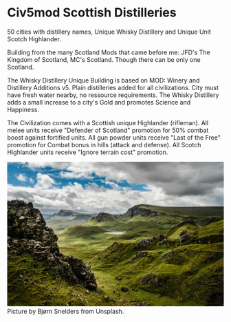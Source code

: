 # Civ5mod Scottish Distilleries

50 cities with distillery names, Unique Whisky Distillery and Unique Unit Scotch Highlander.

Building from the many Scotland Mods that came before me: JFD's The Kingdom of Scotland, MC's Scotland. Though there can be only one Scotland.

The Whisky Distillery Unique Building is based on MOD: Winery and Distillery Additions v5. Plain distilleries added for all civilizations.
City must have fresh water nearby, no ressource requirements.
The Whisky Distillery adds a small increase to a city's Gold and promotes Science and Happiness.

The Civilization comes with a Scottish unique Highlander (rifleman).
All melee units receive "Defender of Scotland" promotion for 50% combat boost against fortified units.
All gun powder units receive "Last of the Free" promotion for Combat bonus in hills (attack and defense).
All Scotch Highlander units receive "Ignore terrain cost" promotion.

![bjorn-snelders-Cd3Ek7rNXSk-unsplash](https://github.com/jesperottosen/Civ5mod-ScottishDistilleries/blob/main/bjorn-snelders-Cd3Ek7rNXSk-unsplash.jpg?raw=true)
Picture by Bjørn Snelders from Unsplash.
